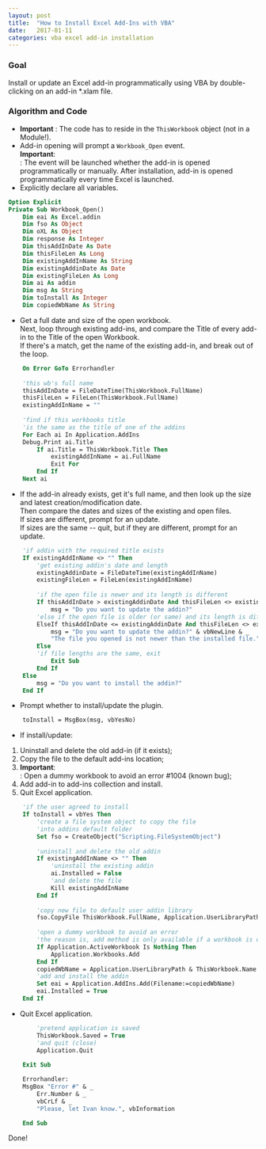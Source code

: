 ```yaml
---
layout: post
title:  "How to Install Excel Add-Ins with VBA"
date:   2017-01-11
categories: vba excel add-in installation
---
```


### Goal
  
Install or update an Excel add-in programmatically using VBA by double-clicking on an add-in *.xlam file. 
  
### Algorithm and Code

* **Important**
: The code has to reside in the ```ThisWorkbook``` object (not in a Module!).   
* Add-in opening will prompt a ```Workbook_Open``` event.  
**Important**:  
: The event will be launched whether the add-in is opened programmatically or manually. After installation, add-in is opened programmatically every time Excel is launched.  
* Explicitly declare all variables.  

```vb
Option Explicit
Private Sub Workbook_Open()
    Dim eai As Excel.addin
    Dim fso As Object
    Dim oXL As Object
    Dim response As Integer
    Dim thisAddInDate As Date
    Dim thisFileLen As Long
    Dim existingAddInName As String
    Dim existingAddinDate As Date
    Dim existingFileLen As Long
    Dim ai As addin
    Dim msg As String
    Dim toInstall As Integer
    Dim copiedWbName As String
```

* Get a full date and size of the open workbook.  
Next, loop through existing add-ins, and compare the Title of every add-in to the Title of the open Workbook.  
If there's a match, get the name of the existing add-in, and break out of the loop.  

```vb
    On Error GoTo Errorhandler
    
    'this wb's full name
    thisAddInDate = FileDateTime(ThisWorkbook.FullName)
    thisFileLen = FileLen(ThisWorkbook.FullName)
    existingAddInName = ""
    
    'find if this workbooks title
    'is the same as the title of one of the addins
    For Each ai In Application.AddIns
    Debug.Print ai.Title
        If ai.Title = ThisWorkbook.Title Then
            existingAddInName = ai.FullName
            Exit For
        End If
    Next ai
```

* If the add-in already exists, get it's full name, and then look up the size and latest creation/modification date.  
Then compare the dates and sizes of the existing and open files.  
If sizes are different, prompt for an update.   
If sizes are the same -- quit, but if they are different, prompt for an update.  

```vb
    'if addin with the required title exists
    If existingAddInName <> "" Then
        'get existing addin's date and length
        existingAddinDate = FileDateTime(existingAddInName)
        existingFileLen = FileLen(existingAddInName)
        
        'if the open file is newer and its length is different
        If thisAddInDate > existingAddinDate And thisFileLen <> existingFileLen Then
            msg = "Do you want to update the addin?"
        'else if the open file is older (or same) and its length is different
        ElseIf thisAddInDate <= existingAddinDate And thisFileLen <> existingFileLen Then
            msg = "Do you want to update the addin?" & vbNewLine & _
            "The file you opened is not newer than the installed file."
        Else
        'if file lengths are the same, exit
            Exit Sub
        End If
    Else
        msg = "Do you want to install the addin?"
    End If
```

* Prompt whether to install/update the plugin.  

```vb
    toInstall = MsgBox(msg, vbYesNo)
```

* If install/update:  
1. Uninstall and delete the old add-in (if it exists);  
2. Copy the file to the default add-ins location;  
3. **Important**:  
: Open a dummy workbook to avoid an error #1004 (known bug);
4. Add add-in to add-ins collection and install.
5. Quit Excel application.  

```vb
    'if the user agreed to install
    If toInstall = vbYes Then
        'create a file system object to copy the file
        'into addins default folder
        Set fso = CreateObject("Scripting.FileSystemObject")
        
        'uninstall and delete the old addin
        If existingAddInName <> "" Then
            'uninstall the existing addin
            ai.Installed = False
            'and delete the file
            Kill existingAddInName
        End If
        
        'copy new file to default user addin library
        fso.CopyFile ThisWorkbook.FullName, Application.UserLibraryPath, True
        
        'open a dummy workbook to avoid an error
        'the reason is, add method is only available if a workbook is open
        If Application.ActiveWorkbook Is Nothing Then
            Application.Workbooks.Add
        End If
        copiedWbName = Application.UserLibraryPath & ThisWorkbook.Name
        'add and install the addin
        Set eai = Application.AddIns.Add(Filename:=copiedWbName)
        eai.Installed = True        
    End If
```

* Quit Excel application.  

```vb  
        'pretend application is saved
        ThisWorkbook.Saved = True
        'and quit (close)
        Application.Quit
      
    Exit Sub

	Errorhandler:
    MsgBox "Error #" & _
        Err.Number & _
        vbCrLf & _
        "Please, let Ivan know.", vbInformation

	End Sub  
```

Done!  